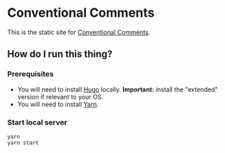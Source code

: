 # Conventional Comments

This is the static site for [Conventional Comments][1].

## How do I run this thing?

### Prerequisites

- You will need to install [Hugo][2] locally. **Important:** install the "extended" version if relevant to your OS.
- You will need to install [Yarn][3].

### Start local server

```
yarn
yarn start
```

[1]: https://conventionalcomments.org/
[2]: https://gohugo.io/getting-started/installing/
[3]: https://classic.yarnpkg.com/en/
